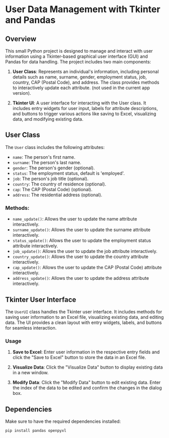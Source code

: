 # User Data Management with Tkinter and Pandas

## Overview

This small Python project is designed to manage and interact with user information using a Tkinter-based graphical user interface (GUI) and Pandas for data handling. The project includes two main components:

1. **User Class**: Represents an individual's information, including personal details such as name, surname, gender, employment status, job, country, CAP (Postal Code), and address. The class provides methods to interactively update each attribute. (not used in the current app version).

2. **Tkinter UI**: A user interface for interacting with the User class. It includes entry widgets for user input, labels for attribute descriptions, and buttons to trigger various actions like saving to Excel, visualizing data, and modifying existing data.

## User Class

The `User` class includes the following attributes:

- `name`: The person's first name.
- `surname`: The person's last name.
- `gender`: The person's gender (optional).
- `status`: The employment status, default is 'employed'.
- `job`: The person's job title (optional).
- `country`: The country of residence (optional).
- `cap`: The CAP (Postal Code) (optional).
- `address`: The residential address (optional).

### Methods:

- `name_update()`: Allows the user to update the name attribute interactively.
- `surname_update()`: Allows the user to update the surname attribute interactively.
- `status_update()`: Allows the user to update the employment status attribute interactively.
- `job_update()`: Allows the user to update the job attribute interactively.
- `country_update()`: Allows the user to update the country attribute interactively.
- `cap_update()`: Allows the user to update the CAP (Postal Code) attribute interactively.
- `address_update()`: Allows the user to update the address attribute interactively.

## Tkinter User Interface

The `UserUI` class handles the Tkinter user interface. It includes methods for saving user information to an Excel file, visualizing existing data, and editing data. The UI provides a clean layout with entry widgets, labels, and buttons for seamless interaction.

### Usage

1. **Save to Excel**: Enter user information in the respective entry fields and click the "Save to Excel" button to store the data in an Excel file.

2. **Visualize Data**: Click the "Visualize Data" button to display existing data in a new window.

3. **Modify Data**: Click the "Modify Data" button to edit existing data. Enter the index of the data to be edited and confirm the changes in the dialog box.

## Dependencies

Make sure to have the required dependencies installed:

```bash
pip install pandas openpyxl
